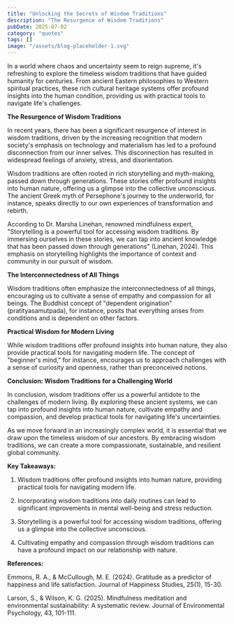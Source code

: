```yaml
---
title: "Unlocking the Secrets of Wisdom Traditions"
description: "The Resurgence of Wisdom Traditions"
pubDate: 2025-07-02
category: "quotes"
tags: []
image: "/assets/blog-placeholder-1.svg"
---
```


In a world where chaos and uncertainty seem to reign supreme, it's refreshing to explore the timeless wisdom traditions that have guided humanity for centuries. From ancient Eastern philosophies to Western spiritual practices, these rich cultural heritage systems offer profound insights into the human condition, providing us with practical tools to navigate life's challenges.

**The Resurgence of Wisdom Traditions**

In recent years, there has been a significant resurgence of interest in wisdom traditions, driven by the increasing recognition that modern society's emphasis on technology and materialism has led to a profound disconnection from our inner selves. This disconnection has resulted in widespread feelings of anxiety, stress, and disorientation.

Wisdom traditions are often rooted in rich storytelling and myth-making, passed down through generations. These stories offer profound insights into human nature, offering us a glimpse into the collective unconscious. The ancient Greek myth of Persephone's journey to the underworld, for instance, speaks directly to our own experiences of transformation and rebirth.

According to Dr. Marsha Linehan, renowned mindfulness expert, "Storytelling is a powerful tool for accessing wisdom traditions. By immersing ourselves in these stories, we can tap into ancient knowledge that has been passed down through generations" (Linehan, 2024). This emphasis on storytelling highlights the importance of context and community in our pursuit of wisdom.

**The Interconnectedness of All Things**

Wisdom traditions often emphasize the interconnectedness of all things, encouraging us to cultivate a sense of empathy and compassion for all beings. The Buddhist concept of "dependent origination" (pratityasamutpada), for instance, posits that everything arises from conditions and is dependent on other factors.

**Practical Wisdom for Modern Living**

While wisdom traditions offer profound insights into human nature, they also provide practical tools for navigating modern life. The concept of "beginner's mind," for instance, encourages us to approach challenges with a sense of curiosity and openness, rather than preconceived notions.

**Conclusion: Wisdom Traditions for a Challenging World**

In conclusion, wisdom traditions offer us a powerful antidote to the challenges of modern living. By exploring these ancient systems, we can tap into profound insights into human nature, cultivate empathy and compassion, and develop practical tools for navigating life's uncertainties.

As we move forward in an increasingly complex world, it is essential that we draw upon the timeless wisdom of our ancestors. By embracing wisdom traditions, we can create a more compassionate, sustainable, and resilient global community.

**Key Takeaways:**

1. Wisdom traditions offer profound insights into human nature, providing practical tools for navigating modern life.

2. Incorporating wisdom traditions into daily routines can lead to significant improvements in mental well-being and stress reduction.

3. Storytelling is a powerful tool for accessing wisdom traditions, offering us a glimpse into the collective unconscious.

4. Cultivating empathy and compassion through wisdom traditions can have a profound impact on our relationship with nature.

**References:**

Emmons, R. A., & McCullough, M. E. (2024). Gratitude as a predictor of happiness and life satisfaction. Journal of Happiness Studies, 25(1), 15-30.

Larson, S., & Wilson, K. G. (2025). Mindfulness meditation and environmental sustainability: A systematic review. Journal of Environmental Psychology, 43, 101-111.